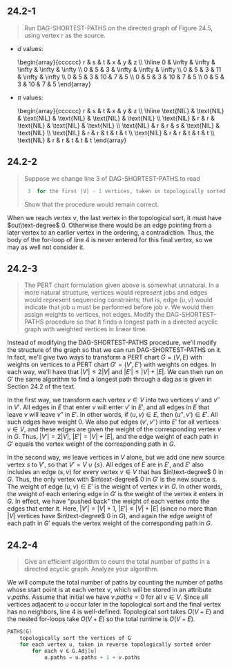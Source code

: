 ## 24.2-1

> Run $\text{DAG-SHORTEST-PATHS}$ on the directed graph of Figure 24.5, using vertex $r$ as the source.

- $d$ values:

    \begin{array}{cccccc}
    r & s & t & x & y & z \\\\
    \hline
    0 & \infty & \infty & \infty & \infty & \infty \\\\
    0 & 5 & 3 & \infty & \infty & \infty \\\\
    0 & 5 & 3 & 11 & \infty & \infty \\\\
    0 & 5 & 3 & 10 & 7 & 5 \\\\
    0 & 5 & 3 & 10 & 7 & 5 \\\\
    0 & 5 & 3 & 10 & 7 & 5
    \end{array}

- $\pi$ values:

    \begin{array}{cccccc}
    r & s & t & x & y & z \\\\
    \hline
    \text{NIL} & \text{NIL} & \text{NIL} & \text{NIL} & \text{NIL} & \text{NIL} \\\\
    \text{NIL} & r & r & \text{NIL} & \text{NIL} & \text{NIL} \\\\
    \text{NIL} & r & r & s & \text{NIL} & \text{NIL} \\\\
    \text{NIL} & r & r & t & t & t \\\\
    \text{NIL} & r & r & t & t & t \\\\
    \text{NIL} & r & r & t & t & t 
    \end{array}

## 24.2-2

> Suppose we change line 3 of $\text{DAG-SHORTEST-PATHS}$ to read 
>
> ```cpp
>  3  for the first |V| - 1 vertices, taken in topologically sorted order
> ```
> 
> Show that the procedure would remain correct.

When we reach vertex $v$, the last vertex in the topological sort, it must have $out\text-degree$ $0$. Otherwise there would be an edge pointing from a later vertex to an earlier vertex in the ordering, a contradiction. Thus, the body of the for-loop of line 4 is never entered for this final vertex, so we may as well not consider it.

## 24.2-3

> The PERT chart formulation given above is somewhat unnatural. In a more natural structure, vertices would represent jobs and edges would represent sequencing constraints; that is, edge $(u, v)$ would indicate that job $u$ must be performed before job $v$. We would then assign weights to vertices, not edges. Modify the $\text{DAG-SHORTEST-PATHS}$ procedure so that it finds a longest path in a directed acyclic graph with weighted vertices in linear time.

Instead of modifying the $\text{DAG-SHORTEST-PATHS}$ procedure, we'll modify the structure of the graph so that we can run $\text{DAG-SHORTEST-PATHS}$ on it. In fact, we'll give two ways to transform a PERT chart $G = (V, E)$ with weights on vertices to a PERT chart $G' = (V', E')$ with weights on edges. In each way, we'll have that $|V'| \le 2|V|$ and $|E'| \le |V| + |E|$. We can then run on $G'$ the same algorithm to find a longest path through a dag as is given in Section 24.2 of the text.

In the first way, we transform each vertex $v \in V$ into two vertices $v'$ and $v''$ in $V'$. All edges in $E$ that enter $v$ will enter $v'$ in $E'$, and all edges in $E$ that leave $v$ will leave $v''$ in $E'$. In other words, if $(u, v) \in E$, then $(u'', v') \in E'$. All such edges have weight $0$. We also put edges $(v', v'')$ into $E'$ for all vertices $v \in V$, and these edges are given the weight of the corresponding vertex $v$ in $G$. Thus, $|V'| = 2|V|$, $|E'| = |V| + |E|$, and the edge weight of each path in $G'$ equals the vertex weight of the corresponding path in $G$.

In the second way, we leave vertices in $V$ alone, but we add one new source vertex $s$ to $V'$, so that $V' = V \cup \{s\}$. All edges of $E$ are in $E'$, and $E'$ also includes an edge $(s, v)$ for every vertex $v \in V$ that has $in\text-degree$ $0$ in $G$. Thus, the only vertex with $in\text-degree$ $0$ in $G'$ is the new source $s$. The weight of edge $(u, v) \in E'$ is the weight of vertex $v$ in $G$. In other words, the weight of each entering edge in $G'$ is the weight of the vertex it enters in $G$. In effect, we have "pushed back" the weight of each vertex onto the edges that enter it. Here, $|V'| = |V| + 1$, $|E'| \le |V| + |E|$ (since no more than $|V|$ vertices have $in\text-degree$ $0$ in $G$), and again the edge weight of each path in $G'$ equals the vertex weight of the corresponding path in $G$.

## 24.2-4

> Give an efficient algorithm to count the total number of paths in a directed acyclic graph. Analyze your algorithm.

We will compute the total number of paths by counting the number of paths whose start point is at each vertex $v$, which will be stored in an attribute $v.paths$. Assume that initial we have $v.paths = 0$ for all $v \in V$. Since all vertices adjacent to $u$ occur later in the topological sort and the final vertex has no neighbors, line 4 is well-defined. Topological sort takes $O(V + E)$ and the nested for-loops take $O(V + E)$ so the total runtime is $O(V + E)$.

```cpp
PATHS(G)
    topologically sort the vertices of G
    for each vertex u, taken in reverse topologically sorted order
        for each v ∈ G.Adj[u]
            u.paths = u.paths + 1 + v.paths
```
        